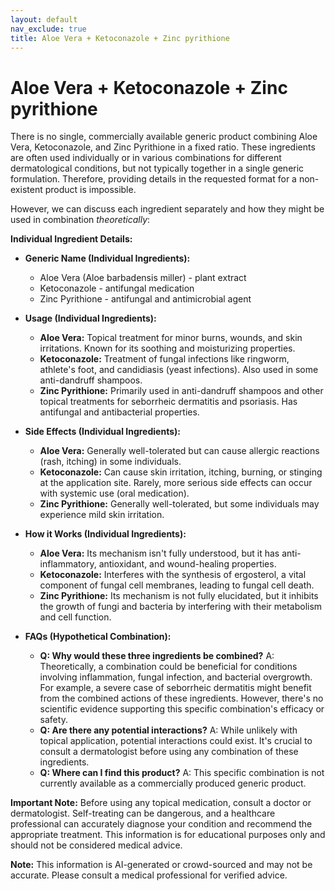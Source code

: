 ```yaml
---
layout: default
nav_exclude: true
title: Aloe Vera + Ketoconazole + Zinc pyrithione
---
```


# Aloe Vera + Ketoconazole + Zinc pyrithione

There is no single, commercially available generic product combining Aloe Vera, Ketoconazole, and Zinc Pyrithione in a fixed ratio.  These ingredients are often used individually or in various combinations for different dermatological conditions, but not typically together in a single generic formulation.  Therefore, providing details in the requested format for a non-existent product is impossible.

However, we can discuss each ingredient separately and how they might be used in combination *theoretically*:

**Individual Ingredient Details:**

* **Generic Name (Individual Ingredients):**
    * Aloe Vera (Aloe barbadensis miller) -  plant extract
    * Ketoconazole - antifungal medication
    * Zinc Pyrithione - antifungal and antimicrobial agent

* **Usage (Individual Ingredients):**
    * **Aloe Vera:** Topical treatment for minor burns, wounds, and skin irritations.  Known for its soothing and moisturizing properties.
    * **Ketoconazole:** Treatment of fungal infections like ringworm, athlete's foot, and candidiasis (yeast infections).  Also used in some anti-dandruff shampoos.
    * **Zinc Pyrithione:** Primarily used in anti-dandruff shampoos and other topical treatments for seborrheic dermatitis and psoriasis.  Has antifungal and antibacterial properties.


* **Side Effects (Individual Ingredients):**
    * **Aloe Vera:** Generally well-tolerated but can cause allergic reactions (rash, itching) in some individuals.
    * **Ketoconazole:**  Can cause skin irritation, itching, burning, or stinging at the application site.  Rarely, more serious side effects can occur with systemic use (oral medication).
    * **Zinc Pyrithione:**  Generally well-tolerated, but some individuals may experience mild skin irritation.

* **How it Works (Individual Ingredients):**
    * **Aloe Vera:**  Its mechanism isn't fully understood, but it has anti-inflammatory, antioxidant, and wound-healing properties.
    * **Ketoconazole:** Interferes with the synthesis of ergosterol, a vital component of fungal cell membranes, leading to fungal cell death.
    * **Zinc Pyrithione:**  Its mechanism is not fully elucidated, but it inhibits the growth of fungi and bacteria by interfering with their metabolism and cell function.


* **FAQs (Hypothetical Combination):**

    * **Q: Why would these three ingredients be combined?** A:  Theoretically, a combination could be beneficial for conditions involving inflammation, fungal infection, and bacterial overgrowth. For example,  a severe case of seborrheic dermatitis might benefit from the combined actions of these ingredients. However, there's no scientific evidence supporting this specific combination's efficacy or safety.
    * **Q: Are there any potential interactions?** A:  While unlikely with topical application, potential interactions could exist. It's crucial to consult a dermatologist before using any combination of these ingredients.
    * **Q: Where can I find this product?** A:  This specific combination is not currently available as a commercially produced generic product.


**Important Note:**  Before using any topical medication, consult a doctor or dermatologist. Self-treating can be dangerous, and a healthcare professional can accurately diagnose your condition and recommend the appropriate treatment.  This information is for educational purposes only and should not be considered medical advice.


**Note:** This information is AI-generated or crowd-sourced and may not be accurate. Please consult a medical professional for verified advice.